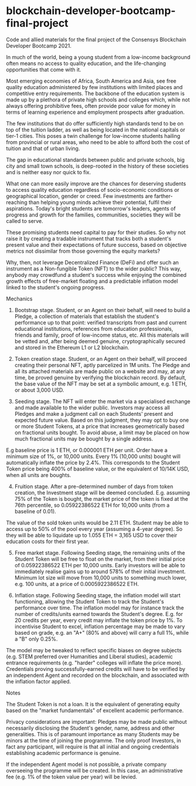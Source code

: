 # blockchain-developer-bootcamp-final-project
Code and allied materials for the final project of the Consensys Blockchain Developer Bootcamp 2021.

In much of the world, being a young student from a low-income background often means no access to quality education, and the life-changing opportunities that come with it. 

Most emerging economies of Africa, South America and Asia, see free quality education administered by few institutions with limited places and competitive entry requirements. The backbone of the education system is made up by a plethora of private high schools and colleges which, while not always offering prohibitive fees, often provide poor value for money in terms of learning experience and employment prospects after graduation.

The few institutions that do offer sufficiently high standards tend to be on top of the tuition ladder, as well as being located in the national capitals or tier-1 cities. This poses a twin challenge for low-income students hailing from provincial or rural areas, who need to be able to afford both the cost of tuition and that of urban living.

The gap in educational standards between public and private schools, big city and small town schools, is deep-rooted in the history of these societies and is neither easy nor quick to fix.

What one can more easily improve are the chances for deserving students to access quality education regardless of socio-economic conditions or geographical location, gender or creed. Few investments are farther-reaching than helping young minds achieve their potential, fulfil their aspirations. Today's bright students are tomorrow's leaders, agents of progress and growth for the families, communities, societies they will be called to serve.

These promising students need capital to pay for their studies. So why not raise it by creating a tradable instrument that tracks both a student's present value and their expectations of future success, based on objective metrics not dissimilar from those governing the equity markets?

Why, then, not leverage Decentralized Finance (DeFi) and offer such an instrument as a Non-fungible Token (NFT) to the wider public? This way, anybody may crowdfund a student's success while enjoying the combined growth effects of free-market floating and a predictable inflation model linked to the student's ongoing progress.

Mechanics

1. Bootstrap stage. Student, or an Agent on their behalf, will need to build a Pledge, a collection of materials that establish the student's performance up to that point: verified transcripts from past and current educational institutions, references from education professionals, friends and family, proof of low-income status, etc. All this materials will be vetted and, after being deemed genuine, cryptographically secured and stored in the Ethereum L1 or L2 blockchain.

2. Token creation stage. Student, or an Agent on their behalf, will proceed creating their personal NFT, aptly parcelized in 1M units. The Pledge and all its attached materials are made public on a website and may, at any time, be proved genuine by verifying the blockchain record. By default, the base value of the NFT may be set at a symbolic amount, e.g. 1 ETH, or about 3,000 USD.

3. Seeding stage. The NFT will enter the market via a specialised exchange and made available to the wider public. Investors may access all Pledges and make a judgment call on each Students' present and expected future value. Based on this judgment, they may opt to buy one or more Student Tokens, at a price that increases geometrically based on fractional units bought. To avoid abuse, a limit may be placed on how much fractional units may be bought by a single address.

E.g baseline price is 1 ETH, or 0.000001 ETH per unit. Order have a minimum size of 1%, or 10,000 units. Every 1% (10,000 units) bought will automatically inflate the price by 2.4%. This corresponds to the Student Token price being 400% of baseline value, or the equivalent of 10/14K USD, when all units are boughts.

4. Fruition stage. After a pre-determined number of days from token creation, the Investment stage will be deemed concluded. E.g. assuming 75% of the Token is bought, the market price of the token is fixed at the 76th percentile, so 0.05922386522 ETH for 10,000 units (from a baseline of 0.01).

The value of the sold token units would be 2.11 ETH. Student may be able to access up to 50% of the pool every year (assuming a 4-year degree). So they will be able to liquidate up to 1.055 ETH = 3,165 USD to cover their education costs for their first year.

5. Free market stage. Following Seeding stage, the remaining units of the Student Token will be free to float on the market, from their initial price of 0.05922386522 ETH per 10,000 units. Early investors will be able to immediately realise gains up to around 578% of their initial investment. Minimum lot size will move from 10,000 units to something much lower, e.g. 100 units, at a price of 0.0005922386522 ETH.

6. Inflation stage. Following Seeding stage, the inflation model will start functioning, allowing the Student Token to track the Student's performance over time. The inflation model may for instance track the number of credits/units earned towards the Student's degree. E.g. for 20 credits per year, every credit may inflate the token price by 1%. To incentivise Student to excel, inflation percentage may be made to vary based on grade, e.g. an "A+" (80% and above) will carry a full 1%, while a "B" only 0.25%.

The model may be tweaked to reflect specific biases on degree subjects (e.g. STEM preferred over Humanities and Liberal studies), academic entrance requirements (e.g. "harder" colleges will inflate the price more). Credentials proving successfully-earned credits will have to be verified by an independent Agent and recorded on the blockchain, and associated with the inflation factor applied.


Notes

The Student Token is not a loan. It is the equivalent of generating equity based on the "market fundamentals" of excellent academic performance.

Privacy considerations are important: Pledges may be made public without necessarily disclosing the Student's gender, name, address and other generalities. This is of paramount importance as many Students may be minors at the time of joining the programme. The only proof Investors, in fact any participant, will require is that all initial and ongoing credentials establishing academic performance is genuine.

If the independent Agent model is not possible, a private company overseeing the programme will be created. In this case, an administrative fee (e.g. 1% of the token value per year) will be levied.

